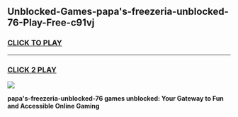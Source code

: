 
## Unblocked-Games-papa's-freezeria-unblocked-76-Play-Free-c91vj
<h3>
<a href="https://premium76.site?title=papa's-freezeria-unblocked-76&ref=24M">CLICK TO PLAY</a></h3>
<hr>

<h3>
<a href="https://premium76.site?title=papa's-freezeria-unblocked-76&ref=24M">CLICK 2 PLAY</a>
  
</h3>

<a href="https://premium76.site?title=papa's-freezeria-unblocked-76&ref=24M"><img src="https://clearcache.store/games.png"></a>


**papa's-freezeria-unblocked-76 games unblocked: Your Gateway to Fun and Accessible Online Gaming**

